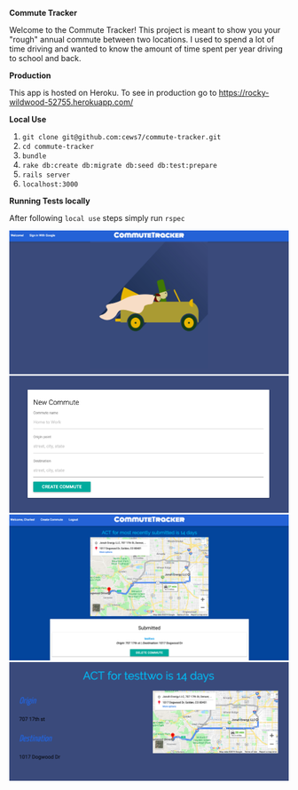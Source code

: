 **Commute Tracker**

Welcome to the Commute Tracker! This project is meant to show you your "rough" annual commute between two locations. I used to spend a lot of time driving and wanted to know the amount of time spent per year driving to school and back.

**Production**

This app is hosted on Heroku. To see in production go to https://rocky-wildwood-52755.herokuapp.com/

**Local Use**

1) `git clone git@github.com:cews7/commute-tracker.git`
2) `cd commute-tracker`
3) `bundle`
4) `rake db:create db:migrate db:seed db:test:prepare`
3) `rails server`
4) `localhost:3000` 

**Running Tests locally**

After following `local use` steps simply run `rspec`

![img](readme_img/commutetracker.png)
![img](readme_img/create.png)
![img](readme_img/dashboard.png)
![img](readme_img/show.png)
